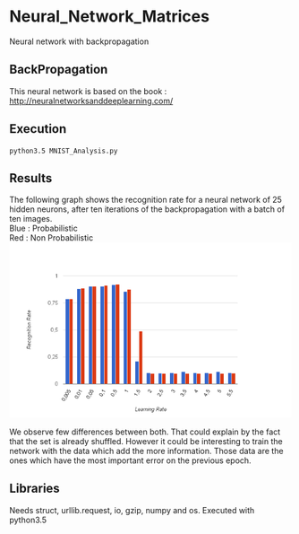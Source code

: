 # Neural_Network_Matrices
Neural network with backpropagation

## BackPropagation
This neural network is based on the book : http://neuralnetworksanddeeplearning.com/

## Execution
```
python3.5 MNIST_Analysis.py
```

## Results
The following graph shows the recognition rate for a neural network of 25 hidden neurons, after ten iterations of the backpropagation with a batch of ten images.  
Blue : Probabilistic  
Red : Non Probabilistic  
![Result](https://raw.githubusercontent.com/Jeanselme/Neural_Network_Matrices/master/Images/Recognition-LearningRate.png)

We observe few differences between both. That could explain by the fact that the set is already shuffled. However it could be interesting to train the network with the data which add the more information. Those data are the ones which have the most important error on the previous epoch.

## Libraries
Needs struct, urllib.request, io, gzip, numpy and os. Executed with python3.5
